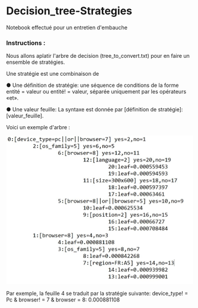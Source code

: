 # Decision_tree-Strategies
Notebook effectué pour un entretien d'embauche 

### Instructions :
Nous allons aplatir l'arbre de decision (tree_to_convert.txt) pour en faire un ensemble de stratégies.

Une stratégie est une combinaison de

● Une définition de stratégie: une séquence de conditions de la forme entité = valeur ou entité! = valeur, séparée uniquement par les opérateurs «et».

● Une valeur feuille:  La syntaxe est donnée par [définition de stratégie]: [valeur_feuille].

Voici un exemple d'arbre : 


![alt text](https://github.com/leobierent/Kaggle_Predict-Future-Sales/blob/master/images/Capture2.JPG?raw=true)


Par exemple, la feuille 4 se traduit par la stratégie suivante: 
device_type! = Pc & browser! = 7 & browser = 8: 0.000881108

